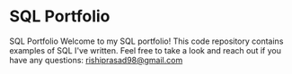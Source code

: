 # SQL Portfolio
SQL Portfolio 
Welcome to my SQL portfolio! This code repository contains examples of SQL I've written. Feel free to take a look and reach out if you have any questions: rishiprasad98@gmail.com 
